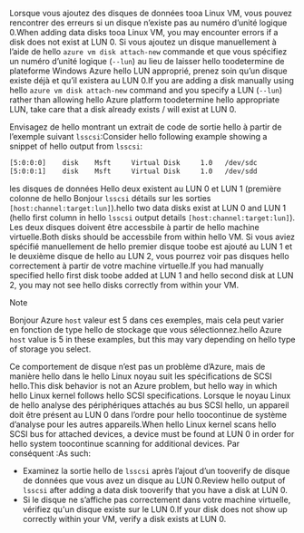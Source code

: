 <span data-ttu-id="9e483-101">Lorsque vous ajoutez des disques de données tooa Linux VM, vous pouvez rencontrer des erreurs si un disque n’existe pas au numéro d’unité logique 0.</span><span class="sxs-lookup"><span data-stu-id="9e483-101">When adding data disks tooa Linux VM, you may encounter errors if a disk does not exist at LUN 0.</span></span> <span data-ttu-id="9e483-102">Si vous ajoutez un disque manuellement à l’aide de hello `azure vm disk attach-new` commande et que vous spécifiez un numéro d’unité logique (`--lun`) au lieu de laisser hello toodetermine de plateforme Windows Azure hello LUN approprié, prenez soin qu’un disque existe déjà et qu’il existera au LUN 0.</span><span class="sxs-lookup"><span data-stu-id="9e483-102">If you are adding a disk manually using hello `azure vm disk attach-new` command and you specify a LUN (`--lun`) rather than allowing hello Azure platform toodetermine hello appropriate LUN, take care that a disk already exists / will exist at LUN 0.</span></span> 

<span data-ttu-id="9e483-103">Envisagez de hello montrant un extrait de code de sortie hello à partir de l’exemple suivant `lsscsi`:</span><span class="sxs-lookup"><span data-stu-id="9e483-103">Consider hello following example showing a snippet of hello output from `lsscsi`:</span></span>

```bash
[5:0:0:0]    disk    Msft     Virtual Disk     1.0   /dev/sdc 
[5:0:0:1]    disk    Msft     Virtual Disk     1.0   /dev/sdd 
```

<span data-ttu-id="9e483-104">les disques de données Hello deux existent au LUN 0 et LUN 1 (première colonne de hello Bonjour `lsscsi` détails sur les sorties `[host:channel:target:lun]`).</span><span class="sxs-lookup"><span data-stu-id="9e483-104">hello two data disks exist at LUN 0 and LUN 1 (hello first column in hello `lsscsi` output details `[host:channel:target:lun]`).</span></span> <span data-ttu-id="9e483-105">Les deux disques doivent être accessbile à partir de hello machine virtuelle.</span><span class="sxs-lookup"><span data-stu-id="9e483-105">Both disks should be accessbile from within hello VM.</span></span> <span data-ttu-id="9e483-106">Si vous aviez spécifié manuellement de hello premier disque toobe est ajouté au LUN 1 et le deuxième disque de hello au LUN 2, vous pourrez voir pas disques hello correctement à partir de votre machine virtuelle.</span><span class="sxs-lookup"><span data-stu-id="9e483-106">If you had manually specified hello first disk toobe added at LUN 1 and hello second disk at LUN 2, you may not see hello disks correctly from within your VM.</span></span>

> [!NOTE]
> <span data-ttu-id="9e483-107">Bonjour Azure `host` valeur est 5 dans ces exemples, mais cela peut varier en fonction de type hello de stockage que vous sélectionnez.</span><span class="sxs-lookup"><span data-stu-id="9e483-107">hello Azure `host` value is 5 in these examples, but this may vary depending on hello type of storage you select.</span></span>
> 
> 

<span data-ttu-id="9e483-108">Ce comportement de disque n’est pas un problème d’Azure, mais de manière hello dans le hello Linux noyau suit les spécifications de SCSI hello.</span><span class="sxs-lookup"><span data-stu-id="9e483-108">This disk behavior is not an Azure problem, but hello way in which hello Linux kernel follows hello SCSI specifications.</span></span> <span data-ttu-id="9e483-109">Lorsque le noyau Linux de hello analyse des périphériques attachés au bus SCSI hello, un appareil doit être présent au LUN 0 dans l’ordre pour hello toocontinue de système d’analyse pour les autres appareils.</span><span class="sxs-lookup"><span data-stu-id="9e483-109">When hello Linux kernel scans hello SCSI bus for attached devices, a device must be found at LUN 0 in order for hello system toocontinue scanning for additional devices.</span></span> <span data-ttu-id="9e483-110">Par conséquent :</span><span class="sxs-lookup"><span data-stu-id="9e483-110">As such:</span></span>

* <span data-ttu-id="9e483-111">Examinez la sortie hello de `lsscsi` après l’ajout d’un tooverify de disque de données que vous avez un disque au LUN 0.</span><span class="sxs-lookup"><span data-stu-id="9e483-111">Review hello output of `lsscsi` after adding a data disk tooverify that you have a disk at LUN 0.</span></span>
* <span data-ttu-id="9e483-112">Si le disque ne s’affiche pas correctement dans votre machine virtuelle, vérifiez qu'un disque existe sur le LUN 0.</span><span class="sxs-lookup"><span data-stu-id="9e483-112">If your disk does not show up correctly within your VM, verify a disk exists at LUN 0.</span></span>

